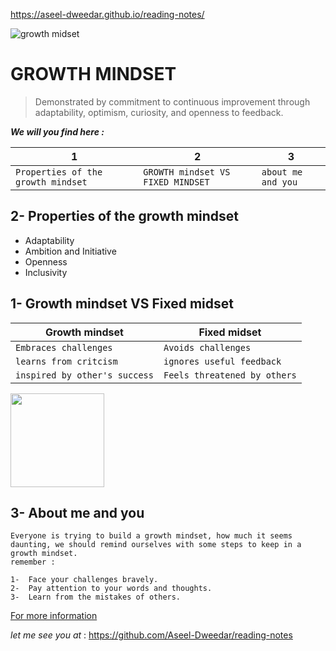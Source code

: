 <https://aseel-dweedar.github.io/reading-notes/>


![growth midset](https://www.piperandgold.com/sites/default/files/pg.blogpostheadercassie.5.1.19-01.png)



# GROWTH MINDSET #

>Demonstrated by commitment to continuous improvement through adaptability, optimism, curiosity, and openness to feedback.


***We will you find here :***

|1|2|3|
|-|-|-|
|`Properties of the growth mindset`|`GROWTH mindset VS FIXED MINDSET`|`about me and you`|



## 2- Properties of the growth mindset 

* Adaptability
* Ambition and Initiative
* Openness
* Inclusivity



## 1- Growth mindset VS Fixed midset
|Growth mindset|Fixed midset|
|-|-|
|`Embraces challenges`|`Avoids challenges` |
|`learns from critcism`|`ignores useful feedback` |
|`inspired by other's success`|`Feels threatened by others`|

<img src="https://safety4sea.com/wp-content/uploads/2019/04/fixed-growth-mindset.png" alt="" style="width:150px;"/>

## 3- About me and you
```
Everyone is trying to build a growth mindset, how much it seems daunting, we should remind ourselves with some steps to keep in a growth mindset.
remember :

1-  Face your challenges bravely.
2-  Pay attention to your words and thoughts.
3-  Learn from the mistakes of others.
```


[For more information](https://www.atlassian.com/blog/inside-atlassian/growth-mindset)


*let me see you at* : <https://github.com/Aseel-Dweedar/reading-notes>
